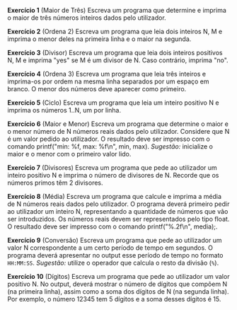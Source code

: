 **Exercício 1**
(Maior de Três) Escreva um programa que determine e imprima o maior de três números inteiros dados pelo utilizador.

**Exercício 2**
(Ordena 2) Escreva um programa que leia dois inteiros N, M e imprima o menor deles na primeira linha e o maior na segunda.

**Exercício 3**
(Divisor) Escreva um programa que leia dois inteiros positivos N, M e imprima "yes" se M é um divisor de N. Caso contrário, imprima "no".

**Exercício 4**
(Ordena 3) Escreva um programa que leia três inteiros e imprima-os por ordem na mesma linha separados por um espaço em branco. O menor dos números deve aparecer como primeiro.

**Exercício 5**
(Ciclo) Escreva um programa que leia um inteiro positivo N e imprima os números 1..N, um por linha.

**Exercício 6**
(Maior e Menor) Escreva um programa que determine o maior e o menor número de N números reais dados pelo utilizador. Considere que N é um valor pedido ao utilizador. O resultado deve ser impresso com o comando printf("min: %f, max: %f\n", min, max).
*Sugestão:* inicialize o maior e o menor com o primeiro valor lido.

**Exercício 7**
(Divisores) Escreva um programa que pede ao utilizador um inteiro positivo N e imprima o número de divisores de N. Recorde que os números primos têm 2 divisores.

**Exercício 8**
(Média) Escreva um programa que calcule e imprima a média de N números reais dados pelo utilizador. O programa deverá primeiro pedir ao utilizador um inteiro N, representando a quantidade de números que vão ser introduzidos. Os números reais devem ser representados pelo tipo float.
O resultado deve ser impresso com o comando printf("%.2f\n", media);.

**Exercício 9**
(Conversão) Escreva um programa que pede ao utilizador um valor N correspondente a um certo período de tempo em segundos. O programa deverá apresentar no output esse período de tempo no formato `HH:MM:SS`.
*Sugestão:* utilize o operador que calcula o resto da divisão (`%`).

**Exercício 10**
(Dígitos) Escreva um programa que pede ao utilizador um valor positivo N. No output, deverá mostrar o número de dígitos que compõem N (na primeira linha), assim como a soma dos dígitos de N (na segunda linha). Por exemplo, o número 12345 tem 5 dígitos e a soma desses dígitos é 15.